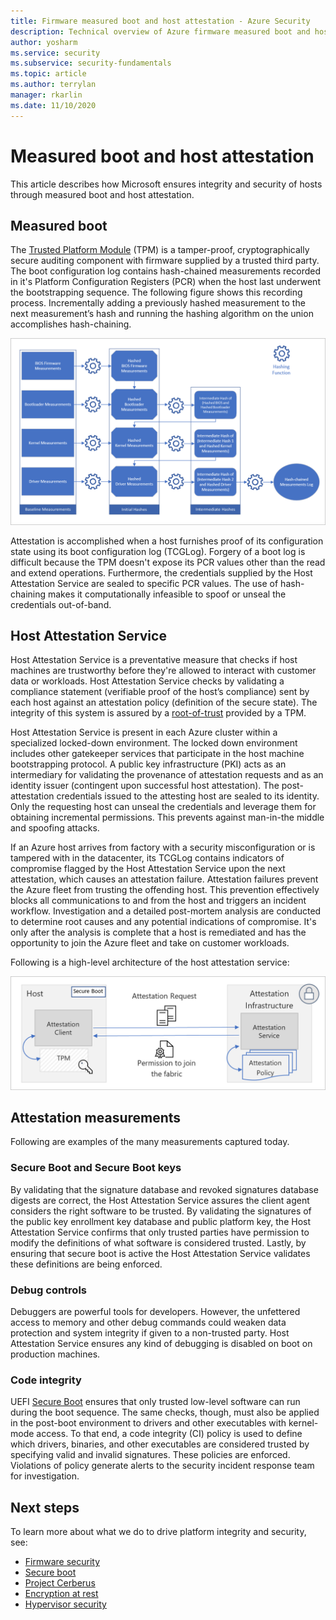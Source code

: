```yaml
---
title: Firmware measured boot and host attestation - Azure Security
description: Technical overview of Azure firmware measured boot and host attestation.
author: yosharm
ms.service: security
ms.subservice: security-fundamentals
ms.topic: article
ms.author: terrylan
manager: rkarlin
ms.date: 11/10/2020
---
```


# Measured boot and host attestation
This article describes how Microsoft ensures integrity and security of hosts through measured boot and host attestation.

## Measured boot

The [Trusted Platform Module](https://docs.microsoft.com/windows/security/information-protection/tpm/trusted-platform-module-top-node) (TPM) is a tamper-proof, cryptographically secure auditing component with firmware supplied by a trusted third party. The boot configuration log contains hash-chained measurements recorded in it's Platform Configuration Registers (PCR) when the host last underwent the bootstrapping sequence. The following figure shows this recording process. Incrementally adding a previously hashed measurement to the next measurement’s hash and running the hashing algorithm on the union accomplishes hash-chaining.

![Diagram that shows Host Attestation Service hash-chaining.](./media/measured-boot-host-attestation/hash-chaining.png)

Attestation is accomplished when a host furnishes proof of its configuration state using its boot configuration log (TCGLog). Forgery of a boot log is difficult because the TPM doesn't expose its PCR values other than the read and extend operations. Furthermore, the credentials supplied by the Host Attestation Service are sealed to specific PCR values. The use of hash-chaining makes it computationally infeasible to spoof or unseal the credentials out-of-band.

## Host Attestation Service

Host Attestation Service is a preventative measure that checks if host machines are trustworthy before they're allowed to interact with customer data or workloads. Host Attestation Service checks by validating a compliance statement (verifiable proof of the host’s compliance) sent by each host against an attestation policy (definition of the secure state). The integrity of this system is assured by a [root-of-trust](https://www.uefi.org/sites/default/files/resources/UEFI%20RoT%20white%20paper_Final%208%208%2016%20%28003%29.pdf) provided by a TPM.

Host Attestation Service is present in each Azure cluster within a specialized locked-down environment. The locked down environment includes other gatekeeper services that participate in the host machine bootstrapping protocol. A public key infrastructure (PKI) acts as an intermediary for validating the provenance of attestation requests and as an identity issuer (contingent upon successful host attestation). The post-attestation credentials issued to the attesting host are sealed to its identity. Only the requesting host can unseal the credentials and leverage them for obtaining incremental permissions. This prevents against man-in-the middle and spoofing attacks.

If an Azure host arrives from factory with a security misconfiguration or is tampered with in the datacenter, its TCGLog contains indicators of compromise flagged by the Host Attestation Service upon the next attestation, which causes an attestation failure. Attestation failures prevent the Azure fleet from trusting the offending host. This prevention effectively blocks all communications to and from the host and triggers an incident workflow. Investigation and a detailed post-mortem analysis are conducted to determine root causes and any potential indications of compromise. It's only after the analysis is complete that a host is remediated and has the opportunity to join the Azure fleet and take on customer workloads.

Following is a high-level architecture of the host attestation service:

![Diagram that shows Host Attestation Service architecture.](./media/measured-boot-host-attestation/host-attestation-arch.png)

## Attestation measurements

Following are examples of the many measurements captured today.

### Secure Boot and Secure Boot keys
By validating that the signature database and revoked signatures database digests are correct, the Host Attestation Service assures the client agent considers the right software to be trusted. By validating the signatures of the public key enrollment key database and public platform key, the Host Attestation Service confirms that only trusted parties have permission to modify the definitions of what software is considered trusted. Lastly, by ensuring that secure boot is active the Host Attestation Service validates these definitions are being enforced.

### Debug controls
Debuggers are powerful tools for developers. However, the unfettered access to memory and other debug commands could weaken data protection and system integrity if given to a non-trusted party. Host Attestation Service ensures any kind of debugging is disabled on boot on production machines.

### Code integrity
UEFI [Secure Boot](secure-boot.md) ensures that only trusted low-level software can run during the boot sequence. The same checks, though, must also be applied in the post-boot environment to drivers and other executables with kernel-mode access. To that end, a code integrity (CI) policy is used to define which drivers, binaries, and other executables are considered trusted by specifying valid and invalid signatures. These policies are enforced. Violations of policy generate alerts to the security incident response team for investigation.

## Next steps
To learn more about what we do to drive platform integrity and security, see:

- [Firmware security](firmware.md)
- [Secure boot](secure-boot.md)
- [Project Cerberus](project-cerberus.md)
- [Encryption at rest](encryption-atrest.md)
- [Hypervisor security](hypervisor.md)